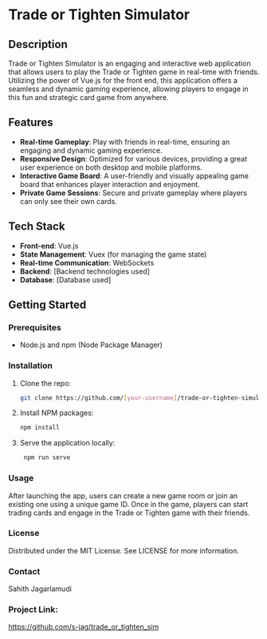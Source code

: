 # Trade or Tighten Simulator

## Description

Trade or Tighten Simulator is an engaging and interactive web application that allows users to play the Trade or Tighten game in real-time with friends. Utilizing the power of Vue.js for the front end, this application offers a seamless and dynamic gaming experience, allowing players to engage in this fun and strategic card game from anywhere.

## Features

- **Real-time Gameplay**: Play with friends in real-time, ensuring an engaging and dynamic gaming experience.
- **Responsive Design**: Optimized for various devices, providing a great user experience on both desktop and mobile platforms.
- **Interactive Game Board**: A user-friendly and visually appealing game board that enhances player interaction and enjoyment.
- **Private Game Sessions**: Secure and private gameplay where players can only see their own cards.

## Tech Stack

- **Front-end**: Vue.js
- **State Management**: Vuex (for managing the game state)
- **Real-time Communication**: WebSockets 
- **Backend**: [Backend technologies used]
- **Database**: [Database used]

## Getting Started

### Prerequisites

- Node.js and npm (Node Package Manager)

### Installation

1. Clone the repo:
   ```bash
   git clone https://github.com/[your-username]/trade-or-tighten-simulator.git
   
2. Install NPM packages:
    ```bash
    npm install

3. Serve the application locally:
   ```bash
    npm run serve

### Usage
After launching the app, users can create a new game room or join an existing one using a unique game ID. Once in the game, players can start trading cards and engage in the Trade or Tighten game with their friends.
 
### License
Distributed under the MIT License. See LICENSE for more information.

### Contact
Sahith Jagarlamudi

### Project Link: 
https://github.com/s-jag/trade_or_tighten_sim
